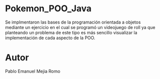 # Pokemon_POO_Java
Se implmentaron las bases de la programación orientada a objetos mediante un ejercicio en el cual se programó un videojuego de roll ya que planteando un problema de este tipo es más sencillo visualizar la implementación de cada aspecto de la POO.

# Autor
Pablo Emanuel Mejia Romo
